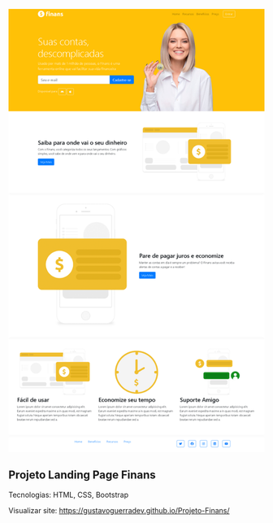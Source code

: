 ![Descrição da imagem](imgs/screenshot.png)

## Projeto Landing Page Finans
Tecnologias: HTML, CSS, Bootstrap

Visualizar site: https://gustavoguerradev.github.io/Projeto-Finans/
